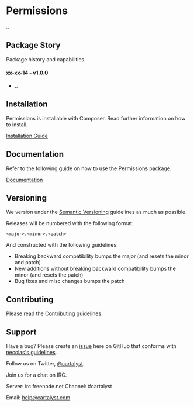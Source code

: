 # Permissions

..

## Package Story

Package history and capabilities.

#### xx-xx-14 - v1.0.0

- ..

## Installation

Permissions is installable with Composer. Read further information on how to install.

[Installation Guide](https://cartalyst.com/manual/permissions/1.0#installation)

## Documentation

Refer to the following guide on how to use the Permissions package.

[Documentation](https://cartalyst.com/manual/permissions/1.0)

## Versioning

We version under the [Semantic Versioning](http://semver.org/) guidelines as much as possible.

Releases will be numbered with the following format:

`<major>.<minor>.<patch>`

And constructed with the following guidelines:

* Breaking backward compatibility bumps the major (and resets the minor and patch)
* New additions without breaking backward compatibility bumps the minor (and resets the patch)
* Bug fixes and misc changes bumps the patch

## Contributing

Please read the [Contributing](contributing.md) guidelines.

## Support

Have a bug? Please create an [issue](https://github.com/cartalyst/permissions/issues) here on GitHub that conforms with [necolas's guidelines](https://github.com/necolas/issue-guidelines).

Follow us on Twitter, [@cartalyst](http://twitter.com/cartalyst).

Join us for a chat on IRC.

Server: irc.freenode.net
Channel: #cartalyst

Email: help@cartalyst.com
